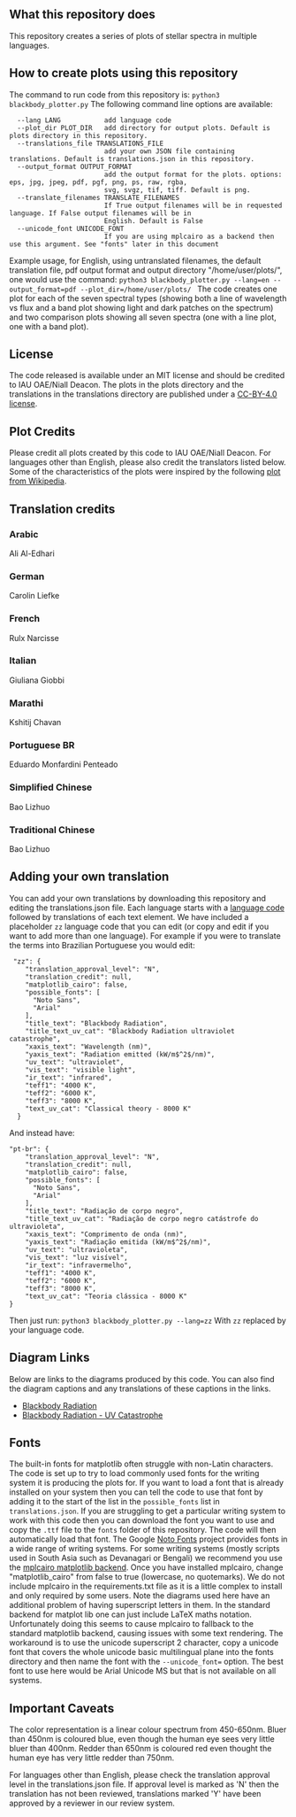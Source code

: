 ## What this repository does	
This repository creates a series of plots of stellar spectra in multiple languages. 

## How to create plots using this repository
The command to run code from this repository is:
`python3 blackbody_plotter.py`
The following command line options are available:
```-h, --help            show this help message and exit
  --lang LANG           add language code
  --plot_dir PLOT_DIR   add directory for output plots. Default is plots directory in this repository.
  --translations_file TRANSLATIONS_FILE
                        add your own JSON file containing translations. Default is translations.json in this repository.
  --output_format OUTPUT_FORMAT
                        add the output format for the plots. options: eps, jpg, jpeg, pdf, pgf, png, ps, raw, rgba,
                        svg, svgz, tif, tiff. Default is png.
  --translate_filenames TRANSLATE_FILENAMES
                        If True output filenames will be in requested language. If False output filenames will be in
                        English. Default is False
  --unicode_font UNICODE_FONT
                        If you are using mplcairo as a backend then use this argument. See "fonts" later in this document
```
Example usage, for English, using untranslated filenames, the default translation file, pdf output format and output directory "/home/user/plots/", one would use the command:
```python3 blackbody_plotter.py --lang=en --output_format=pdf --plot_dir=/home/user/plots/ ```
The code creates one plot for each of the seven spectral types (showing both a line of wavelength vs flux and a band plot showing light and dark patches on the spectrum) and two comparison plots showing all seven spectra (one with a line plot, one with a band plot).

## License
The code released is available under an MIT license and should be credited to IAU OAE/Niall Deacon. The plots in the plots directory and the translations in the translations directory are published under a <a href="https://creativecommons.org/licenses/by/4.0/deed.en">CC-BY-4.0 license</a>.

## Plot Credits
Please credit all plots created by this code to IAU OAE/Niall Deacon. For languages other than English, please also credit the translators listed below. Some of the characteristics of the plots were inspired by the following <a href="https://en.wikipedia.org/wiki/Planck%27s_law#/media/File:Black_body.svg">plot from Wikipedia</a>.
<!-- start-translation-credits -->

## Translation credits
### Arabic
Ali Al-Edhari
### German
Carolin Liefke
### French
Rulx Narcisse
### Italian
Giuliana Giobbi
### Marathi
Kshitij Chavan
### Portuguese BR
Eduardo Monfardini Penteado
### Simplified Chinese
Bao Lizhuo
### Traditional Chinese
Bao Lizhuo

<!-- end-translation-credits -->

## Adding your own translation
You can add your own translations by downloading this repository and editing the translations.json file. Each language starts with a [language code](https://en.wikipedia.org/wiki/List_of_ISO_639-1_codes) followed by translations of each text element. We have included a placeholder `zz` language code that you can edit (or copy and edit if you want to add more than one language). For example if you were to translate the terms into Brazilian Portuguese you would edit:
```
 "zz": {
    "translation_approval_level": "N",
    "translation_credit": null,
    "matplotlib_cairo": false,
    "possible_fonts": [
      "Noto Sans",
      "Arial"
    ],
    "title_text": "Blackbody Radiation",
    "title_text_uv_cat": "Blackbody Radiation ultraviolet catastrophe",
    "xaxis_text": "Wavelength (nm)",
    "yaxis_text": "Radiation emitted (kW/m$^2$/nm)",
    "uv_text": "ultraviolet",
    "vis_text": "visible light",
    "ir_text": "infrared",
    "teff1": "4000 K",
    "teff2": "6000 K",
    "teff3": "8000 K",
    "text_uv_cat": "Classical theory - 8000 K"
  }
```
And instead have:
```
"pt-br": {
    "translation_approval_level": "N",
    "translation_credit": null,
    "matplotlib_cairo": false,
    "possible_fonts": [
      "Noto Sans",
      "Arial"
    ],
    "title_text": "Radiação de corpo negro",
    "title_text_uv_cat": "Radiação de corpo negro catástrofe do ultravioleta",
    "xaxis_text": "Comprimento de onda (nm)",
    "yaxis_text": "Radiação emitida (kW/m$^2$/nm)",
    "uv_text": "ultravioleta",
    "vis_text": "luz visível",
    "ir_text": "infravermelho",
    "teff1": "4000 K",
    "teff2": "6000 K",
    "teff3": "8000 K",
    "text_uv_cat": "Teoria clássica - 8000 K"
}
```

Then just run:
```python3 blackbody_plotter.py --lang=zz```
With `zz` replaced by your language code.

<!-- start-diagram-links -->

## Diagram Links
 Below are links to the diagrams produced by this code. You can also find the diagram captions and any translations of these captions in the links.
 <ul>
<li><a href="http://astro4edu.org/resources/diagram/8m97bG23XT57/">Blackbody Radiation</a></li>
<li><a href="http://astro4edu.org/resources/diagram/p90iM23hm85/">Blackbody Radiation - UV Catastrophe</a></li>
</ul>

<!-- end-diagram-links -->


## Fonts
The built-in fonts for matplotlib often struggle with non-Latin characters. The code is set up to try to load commonly used fonts for the writing system it is producing the plots for. If you want to load a font that is already installed on your system then you can tell the code to use that font by adding it to the start of the list in the `possible_fonts` list in `translations.json`. If you are struggling to get a particular writing system to work with this code then you can download the font you want to use and copy the `.ttf` file to the `fonts` folder of this repository. The code will then automatically load that font. The Google <a href="https://fonts.google.com/noto">Noto Fonts</a> project provides fonts in a wide range of writing systems. For some writing systems (mostly scripts used in South Asia such as Devanagari or Bengali) we recommend you use the <a href="https://pypi.org/project/mplcairo/">mplcairo matplotlib backend</a>. Once you have installed mplcairo, change "matplotlib_cairo" from false to true (lowercase, no quotemarks). We do not include mplcairo in the requirements.txt file as it is a little complex to install and only required by some users. Note the diagrams used here have an additional problem of having superscript letters in them. In the standard backend for matplot lib one can just include LaTeX maths notation. Unfortunately doing this seems to cause mplcairo to fallback to the standard matplotlib backend, causing issues with some text rendering. The workaround is to use the unicode superscript 2 character, copy a unicode font that covers the whole unicode basic multilingual plane into the fonts directory and then name the font with the ```--unicode_font=``` option. The best font to use here would be Arial Unicode MS but that is not available on all systems.

## Important Caveats

The color representation is a linear colour spectrum from 450-650nm. Bluer than 450nm is coloured blue, even though the human eye sees very little bluer than 400nm. Redder than 650nm is coloured red even thought the human eye has very little redder than 750nm.

For languages other than English, please check the translation approval level in the translations.json file. If approval level is marked as 'N' then the translation has not been reviewed, translations marked 'Y' have been approved by a reviewer in our review system.
